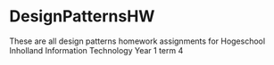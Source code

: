 # DesignPatternsHW
These are all design patterns homework assignments for Hogeschool Inholland Information Technology Year 1 term 4
